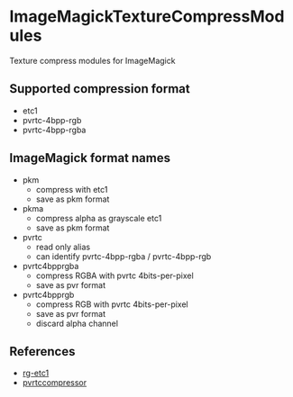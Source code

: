 ImageMagickTextureCompressModules
=================================

Texture compress modules for ImageMagick

Supported compression format
----------------------------
  * etc1
  * pvrtc-4bpp-rgb
  * pvrtc-4bpp-rgba

ImageMagick format names
------------------------
  * pkm
    * compress with etc1
	* save as pkm format
  * pkma
    * compress alpha as grayscale etc1
	* save as pkm format
  * pvrtc
    * read only alias
	* can identify pvrtc-4bpp-rgba / pvrtc-4bpp-rgb
  * pvrtc4bpprgba
  	* compress RGBA with pvrtc 4bits-per-pixel
	* save as pvr format
  * pvrtc4bpprgb
    * compress RGB with pvrtc 4bits-per-pixel
	* save as pvr format
	* discard alpha channel

References
----------
  * [rg-etc1](https://code.google.com/p/rg-etc1/)
  * [pvrtccompressor](https://bitbucket.org/jthlim/pvrtccompressor)